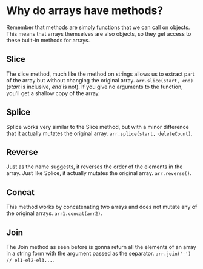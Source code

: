 # Why do arrays have methods?

Remember that methods are simply functions that we can call on objects. This means that arrays themselves are also objects, so they get access to these built-in methods for arrays.

## Slice

The slice method, much like the method on strings allows us to extract part of the array but without changing the original array. `arr.slice(start, end)` (_start_ is inclusive, _end_ is not). If you give no arguments to the function, you'll get a shallow copy of the array.

## Splice

Splice works very similar to the Slice method, but with a minor difference that it actually mutates the original array. `arr.splice(start, deleteCount)`.

## Reverse

Just as the name suggests, it reverses the order of the elements in the array. Just like Splice, it actually mutates the original array. `arr.reverse()`.

## Concat

This method works by concatenating two arrays and does not mutate any of the original arrays. `arr1.concat(arr2)`.

## Join

The Join method as seen before is gonna return all the elements of an array in a string form with the argument passed as the separator. `arr.join('-') // el1-el2-el3...`.
